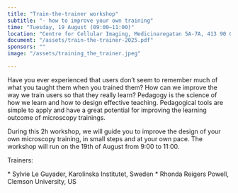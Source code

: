 ```yaml
---
title: "Train-the-trainer workshop"
subtitle: "- how to improve your own training"
time: "Tuesday, 19 August (09:00–11:00)"
location: "Centre for Cellular Imaging, Medicinaregatan 5A-7A, 413 90 Gothenburg"
document: "/assets/train-the-trainer-2025.pdf"
sponsors: ""
image: "/assets/training_the_trainer.jpeg"

---
```


<p>
Have you ever experienced that users don’t seem to remember much of what you taught them when you trained them? How can we improve the way we train users so that they really learn?
Pedagogy is the science of how we learn and how to design effective teaching. Pedagogical tools are simple to apply and have a great potential for improving the learning outcome of microscopy trainings.
</p>

<p>
During this 2h workshop, we will guide you to improve the design of your own microscopy training, in small steps and at your own pace. The workshop will run on the 19th of August from 9:00 to 11:00.

</p>
<p>
Trainers:
<div class="bullet-div" markdown="1">
* Sylvie Le Guyader, Karolinska Institutet, Sweden 
* Rhonda Reigers Powell, Clemson University, US
</div>
</p>

